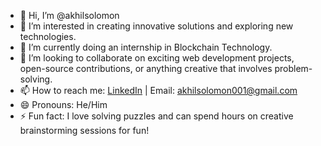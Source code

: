 - 👋 Hi, I’m @akhilsolomon  
- 👀 I’m interested in creating innovative solutions and exploring new technologies.  
- 🌱 I’m currently doing an internship in Blockchain Technology.  
- 💞️ I’m looking to collaborate on exciting web development projects, open-source contributions, or anything creative that involves problem-solving.  
- 📫 How to reach me: [LinkedIn](https://www.linkedin.com/in/akhil-solomon-822385271/) | Email: akhilsolomon001@gmail.com  
- 😄 Pronouns: He/Him  
- ⚡ Fun fact: I love solving puzzles and can spend hours on creative brainstorming sessions for fun!  

<!---
akhilsolomon/akhilsolomon is a ✨ special ✨ repository because its `README.md` (this file) appears on your GitHub profile.
You can click the Preview link to take a look at your changes.
--->
